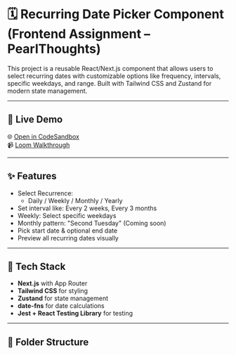 # 🗓️ Recurring Date Picker Component (Frontend Assignment – PearlThoughts)

This project is a reusable React/Next.js component that allows users to select recurring dates with customizable options like frequency, intervals, specific weekdays, and range. Built with Tailwind CSS and Zustand for modern state management.

---

## 🚀 Live Demo

🌐 [Open in CodeSandbox](https://codesandbox.io/)  
📹 [Loom Walkthrough](https://loom.com/your-video-link)

---

## ✨ Features

- Select Recurrence:
  - Daily / Weekly / Monthly / Yearly
- Set interval like: Every 2 weeks, Every 3 months
- Weekly: Select specific weekdays
- Monthly pattern: "Second Tuesday" (Coming soon)
- Pick start date & optional end date
- Preview all recurring dates visually

---

## 🧱 Tech Stack

- **Next.js** with App Router
- **Tailwind CSS** for styling
- **Zustand** for state management
- **date-fns** for date calculations
- **Jest + React Testing Library** for testing

---

## 📁 Folder Structure

